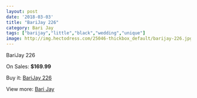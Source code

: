 ```yaml
---
layout: post
date: '2018-03-03'
title: "BariJay 226"
category: Bari Jay
tags: ["barijay","little","black","wedding","unique"]
image: http://img.hectodress.com/25046-thickbox_default/barijay-226.jpg
---
```

BariJay 226

On Sales: **$169.99**
<a href="https://www.hectodress.com/bari-jay/11507-barijay-226.html"><amp-img layout="responsive" width="600" height="600" src="//img.hectodress.com/25046-thickbox_default/barijay-226.jpg" alt="BariJay 226 0" /></a>
<a href="https://www.hectodress.com/bari-jay/11507-barijay-226.html"><amp-img layout="responsive" width="600" height="600" src="//img.hectodress.com/25047-thickbox_default/barijay-226.jpg" alt="BariJay 226 1" /></a>

Buy it: [BariJay 226](https://www.hectodress.com/bari-jay/11507-barijay-226.html "BariJay 226")

View more: [Bari Jay](https://www.hectodress.com/183-bari-jay "Bari Jay")